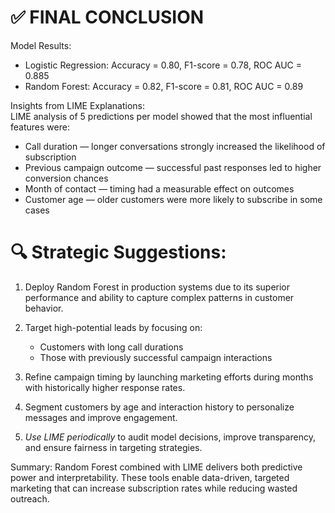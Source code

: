 # ✅ FINAL CONCLUSION

Model Results:  
- Logistic Regression: Accuracy = 0.80, F1-score = 0.78, ROC AUC = 0.885  
- Random Forest: Accuracy = 0.82, F1-score = 0.81, ROC AUC = 0.89  

Insights from LIME Explanations:  
LIME analysis of 5 predictions per model showed that the most influential features were:  
- Call duration — longer conversations strongly increased the likelihood of subscription  
- Previous campaign outcome — successful past responses led to higher conversion chances  
- Month of contact — timing had a measurable effect on outcomes  
- Customer age — older customers were more likely to subscribe in some cases  

# 🔍 Strategic Suggestions:

1. Deploy Random Forest in production systems due to its superior performance and ability to capture complex patterns in customer behavior.

2. Target high-potential leads by focusing on:
   - Customers with long call durations
   - Those with previously successful campaign interactions

3. Refine campaign timing by launching marketing efforts during months with historically higher response rates.

4. Segment customers by age and interaction history to personalize messages and improve engagement.

5. *Use LIME periodically* to audit model decisions, improve transparency, and ensure fairness in targeting strategies.


Summary: 
Random Forest combined with LIME delivers both predictive power and interpretability. These tools enable data-driven, targeted marketing that can increase subscription rates while reducing wasted outreach.
